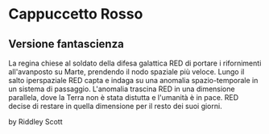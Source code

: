 
# Cappuccetto Rosso
## Versione fantascienza

La regina chiese al soldato della difesa galattica RED di portare i rifornimenti all'avanposto su Marte, prendendo il nodo spaziale più veloce. Lungo il salto iperspaziale RED capta e indaga su una anomalia spazio-temporale in un sistema di passaggio. L'anomalia trascina RED in una dimensione parallela, dove la Terra non è stata distutta e l'umanità è in pace. RED decise di restare in quella dimensione per il resto dei suoi giorni.

by Riddley Scott
